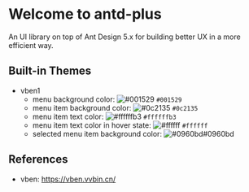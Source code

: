 # Welcome to antd-plus

An UI library on top of Ant Design 5.x for building better UX in a more efficient way.

## Built-in Themes

- vben1
  - menu background color: ![#001529](https://placehold.it/15/001529/001529) `#001529`
  - menu item background color: ![#0c2135](https://placehold.it/15/0c2135/0c2135) `#0c2135`
  - menu item text color: ![#ffffffb3](https://placehold.it/15/ffffffb3/ffffff) `#ffffffb3`
  - menu item text color in hover state: ![#ffffff](https://placehold.it/15/ffffff/ffffff) `#ffffff`
  - selected menu item background color: ![#0960bd](https://placehold.it/15/0960bd/0960bd)#0960bd

## References

- vben: <https://vben.vvbin.cn/>

<style>
  .color-sample {
    display:inline-block;
    margin-right: 5px;
    width:15px;
    height:15px;
    background: var(--color);
    border: solid 1px #000;
  }
</style>
